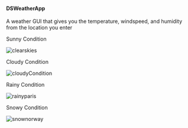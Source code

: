 #### DSWeatherApp
A weather GUI that gives you the 
temperature, windspeed, and humidity 
from the location you enter


Sunny Condition

![clearskies](https://github.com/lilligee/DSWeatherApp/assets/101375370/e79a26e3-d555-4371-8993-c71f10489cec)


Cloudy Condition

![cloudyCondition](https://github.com/lilligee/DSWeatherApp/assets/101375370/59371769-f943-43e4-80c3-fb29cd406496)


Rainy Condition

![rainyparis](https://github.com/lilligee/DSWeatherApp/assets/101375370/f5098ee5-5414-4ec0-a908-c46d776351a1)

Snowy Condition

![snownorway](https://github.com/lilligee/DSWeatherApp/assets/101375370/27a5065f-6487-4c10-b34e-e5c6cd490d6f)
